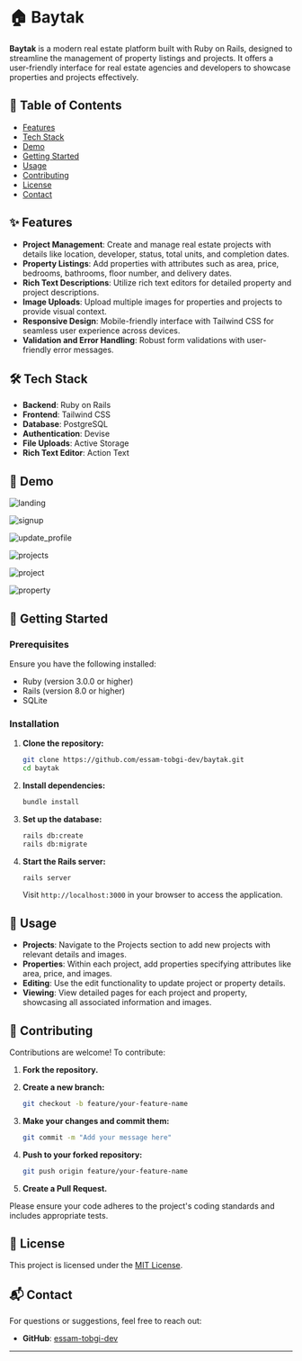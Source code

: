 # 🏠 Baytak

**Baytak** is a modern real estate platform built with Ruby on Rails, designed to streamline the management of property listings and projects. It offers a user-friendly interface for real estate agencies and developers to showcase properties and projects effectively.

## 📌 Table of Contents

* [Features](#features)
* [Tech Stack](#tech-stack)
* [Demo](#demo)
* [Getting Started](#getting-started)
* [Usage](#usage)
* [Contributing](#contributing)
* [License](#license)
* [Contact](#contact)

## ✨ Features

* **Project Management**: Create and manage real estate projects with details like location, developer, status, total units, and completion dates.
* **Property Listings**: Add properties with attributes such as area, price, bedrooms, bathrooms, floor number, and delivery dates.
* **Rich Text Descriptions**: Utilize rich text editors for detailed property and project descriptions.
* **Image Uploads**: Upload multiple images for properties and projects to provide visual context.
* **Responsive Design**: Mobile-friendly interface with Tailwind CSS for seamless user experience across devices.
* **Validation and Error Handling**: Robust form validations with user-friendly error messages.

## 🛠 Tech Stack

* **Backend**: Ruby on Rails
* **Frontend**: Tailwind CSS
* **Database**: PostgreSQL
* **Authentication**: Devise
* **File Uploads**: Active Storage
* **Rich Text Editor**: Action Text

## 👀 Demo

![landing](https://github.com/user-attachments/assets/f71230f2-7fc4-472d-9273-0fb2b4f15193)

![signup](https://github.com/user-attachments/assets/f5e994fd-9cef-4f33-ba72-00bab1546e06)

![update_profile](https://github.com/user-attachments/assets/98d63975-e98a-42e8-8090-5719e8224eed)

![projects](https://github.com/user-attachments/assets/11337739-fd11-433b-a537-38b0394c7019)

![project](https://github.com/user-attachments/assets/caa2b8eb-6927-4821-b241-a48e5f1c25f8)

![property](https://github.com/user-attachments/assets/2242ba00-d289-4716-8735-1d3b1a01ffce)

## 🚀 Getting Started

### Prerequisites

Ensure you have the following installed:

* Ruby (version 3.0.0 or higher)
* Rails (version 8.0 or higher)
* SQLite
  
### Installation

1. **Clone the repository:**

   ```bash
   git clone https://github.com/essam-tobgi-dev/baytak.git
   cd baytak
   ```

2. **Install dependencies:**

   ```bash
   bundle install
   ```

3. **Set up the database:**

   ```bash
   rails db:create
   rails db:migrate
   ```

4. **Start the Rails server:**

   ```bash
   rails server
   ```

   Visit `http://localhost:3000` in your browser to access the application.

## 📖 Usage

* **Projects**: Navigate to the Projects section to add new projects with relevant details and images.
* **Properties**: Within each project, add properties specifying attributes like area, price, and images.
* **Editing**: Use the edit functionality to update project or property details.
* **Viewing**: View detailed pages for each project and property, showcasing all associated information and images.

## 🤝 Contributing

Contributions are welcome! To contribute:

1. **Fork the repository.**

2. **Create a new branch:**

   ```bash
   git checkout -b feature/your-feature-name
   ```

3. **Make your changes and commit them:**

   ```bash
   git commit -m "Add your message here"
   ```

4. **Push to your forked repository:**

   ```bash
   git push origin feature/your-feature-name
   ```

5. **Create a Pull Request.**

Please ensure your code adheres to the project's coding standards and includes appropriate tests.

## 📄 License

This project is licensed under the [MIT License](LICENSE).

## 📬 Contact

For questions or suggestions, feel free to reach out:

* **GitHub**: [essam-tobgi-dev](https://github.com/essam-tobgi-dev)

---
